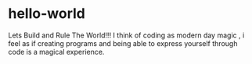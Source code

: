 # hello-world
Lets Build and Rule The World!!!
I think of coding as modern day magic , i feel as if creating programs and being able to express yourself through code is a magical experience.
